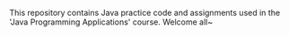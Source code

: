 This repository contains Java practice code and assignments used in the 'Java Programming Applications' course. Welcome all~

